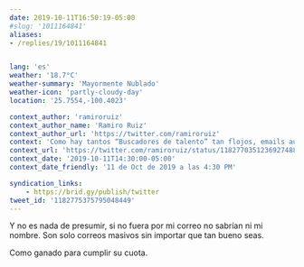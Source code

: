 ```yaml
---
date: 2019-10-11T16:50:19-05:00
#slug: '1011164841'
aliases:
- /replies/19/1011164841


lang: 'es'
weather: '18.7°C'
weather-summary: 'Mayormente Nublado'
weather-icon: 'partly-cloudy-day'
location: '25.7554,-100.4023'

context_author: 'ramiroruiz'
context_author_name: 'Ramiro Ruiz'
context_author_url: 'https://twitter.com/ramiroruiz'
context: 'Como hay tantos “Buscadores de talento” tan flojos, emails automáticos. Correos idénticos y repetidos. Respondiendo desinterés semanas atrás, no importa, hoy recibo otro idéntico. Ya van 3 🤦🏻‍♂️ Los pescadores le varían más. <a href="https://ramiroruiz.com/es/notes/19/1011162859">https://ramiroruiz.com/es/notes/19/1011162859</a>'
context_url: 'https://twitter.com/ramiroruiz/status/1182770351236927488?s=12'
context_date: '2019-10-11T14:30:00-05:00'
context_date_friendly: '11 de Oct de 2019 a las 4:30 PM'

syndication_links:
    - https://brid.gy/publish/twitter
tweet_id: '1182775375795048449'
---
```

Y no es nada de presumir, si no fuera por mi correo no sabrían ni mi nombre. Son solo correos masivos sin importar que tan bueno seas.

Como ganado para cumplir su cuota.
